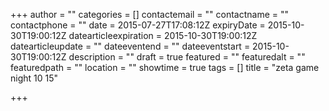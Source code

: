 +++
author = ""
categories = []
contactemail = ""
contactname = ""
contactphone = ""
date = 2015-07-27T17:08:12Z
expiryDate = 2015-10-30T19:00:12Z
datearticleexpiration = 2015-10-30T19:00:12Z
datearticleupdate = ""
dateeventend = ""
dateeventstart = 2015-10-30T19:00:12Z
description = ""
draft = true
featured = ""
featuredalt = ""
featuredpath = ""
location = ""
showtime = true
tags = []
title = "zeta game night 10 15"

+++

